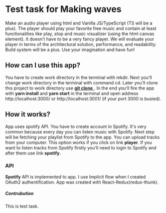 # Test task for Making waves
Make an audio player using html and Vanilla JS/TypeScript (TS will be a plus). The player should play your favorite free music and contain at least functionalities like play, stop and music visualizer (using the html canvas element). It doesn’t have to be a very fancy player. 
We will evaluate your player in terms of the architectural solution, performance, and readability. Build system will be a plus. Use your imagination and have fun!

## How can I use this app?
You have to create work directory in the terminal with mkdir. Next you'll change work directory in the terminal with command cd. Later you'll clone this project to work directory use [__git clone__ ](https://github.com/Natanagar/Making-waves.git). In the end you'll fire the app with __yarn install__ and __yarn start__ in the terminal and open address http://localhost:3000/ or http://localhost:3001/ (if your port 3000 is busied). 

## How it works? 

App uses spotify API. You have to create account in Spotify. It's very common because every day you can listen music with Spotify. Next step will be fetching your playlist from Spotify to the app. You can upload tracks from your computer. This option works if you click on link __player__. If you want to listen tracks from Spotify firstly you'll need to login to Spotify and after them use link __spotify__.
 

### API
__Spotify__ API is implemented to app. I use Implicit flow when I created OAuth2 authentification. App was created with React-Redux(redux-thunk).

##### Contrubution
This is test task.